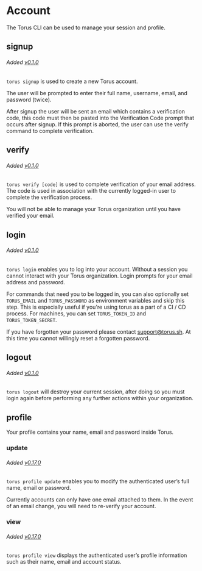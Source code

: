 # Account
The Torus CLI can be used to manage your session and profile.

## signup
###### Added [v0.1.0](https://github.com/manifoldco/torus-cli/blob/master/CHANGELOG.md)

`torus signup` is used to create a new Torus account.

The user will be prompted to enter their full name, username, email, and password (twice).

After signup the user will be sent an email which contains a verification code, this code must then be pasted into the Verification Code prompt that occurs after signup. If this prompt is aborted, the user can use the verify command to complete verification.

## verify
###### Added [v0.1.0](https://github.com/manifoldco/torus-cli/blob/master/CHANGELOG.md)

`torus verify [code]` is used to complete verification of your email address. The code is used in association with the currently logged-in user to complete the verification process.

You will not be able to manage your Torus organization until you have verified your email.

## login
###### Added [v0.1.0](https://github.com/manifoldco/torus-cli/blob/master/CHANGELOG.md)

`torus login` enables you to log into your account. Without a session you cannot interact with your Torus organization. Login prompts for your email address and password.

For commands that need you to be logged in, you can also optionally set `TORUS_EMAIL` and `TORUS_PASSWORD` as environment variables and skip this step. This is especially useful if you're using torus as a part of a CI / CD process. For machines, you can set `TORUS_TOKEN_ID` and `TORUS_TOKEN_SECRET`. 

If you have forgotten your password please contact [support@torus.sh](mailto:support@torus.sh). At this time you cannot willingly reset a forgotten password.

## logout
###### Added [v0.1.0](https://github.com/manifoldco/torus-cli/blob/master/CHANGELOG.md)

`torus logout` will destroy your current session, after doing so you must login again before performing any further actions within your organization.

## profile
Your profile contains your name, email and password inside Torus.

### update
###### Added [v0.17.0](https://github.com/manifoldco/torus-cli/blob/master/CHANGELOG.md)

`torus profile update` enables you to modify the authenticated user’s full name, email or password.

Currently accounts can only have one email attached to them. In the event of an email change, you will need to re-verify your account.

### view
###### Added [v0.17.0](https://github.com/manifoldco/torus-cli/blob/master/CHANGELOG.md)

`torus profile view` displays the authenticated user’s profile information such as their name, email and account status.
